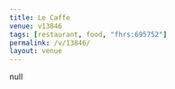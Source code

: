 ```yaml
---
title: Le Caffe
venue: v13846
tags: [restaurant, food, "fhrs:695752"]
permalink: /v/13846/
layout: venue
---
```

null